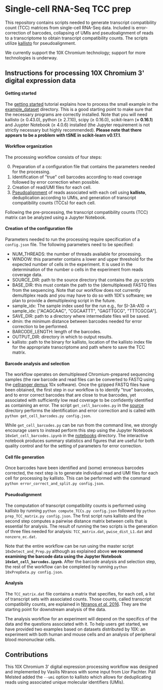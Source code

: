# Single-cell RNA-Seq TCC prep

This repository contains scripts needed to generate transcript compatibility count (TCC) matrices from single-cell RNA-Seq data. Included is error-correction of barcodes, collapsing of UMIs and pseudoalignment of reads to a transcriptome to obtain transcript compatibility counts. The scripts utilize [kallisto](http://pachterlab.github.io/kallisto) for pseudoalignment.

We currently support the 10X Chromium technology; support for more technologies is underway.

## Instructions for processing 10X Chromium 3' digital expression data

#### Getting started

The [getting started](http://pachterlab.github.io/kallisto/10xstarting.html) tutorial explains how to process the small example in the [example_dataset](https://github.com/lakigigar/scRNA-Seq-TCC-prep/tree/master/example_dataset) directory. This is a good starting point to make sure that the necessary programs are correctly installed. Note that you will need kallisto (≥ 0.43.0), python (≥ 2.7.10), scipy (≥ 0.16.0), scikit-learn (__= 0.16.1__) and Juypter Notebook (≥ 4.0.6) installed (the Jupyter requirement is not strictly necessary but highly recommended). __Please note that there appears to be a problem with tSNE in scikit-learn v0.17.1__.

#### Workflow organization

The processing workflow consists of four steps: 

0. Preparation of a configuration file that contains the parameters needed for the processing.
1. Identification of "true" cell barcodes according to read coverage followed by error correction when possible.
2. Creation of read/UMI files for each cell.
3. [Pseudoalignment](http://www.nature.com/nbt/journal/v34/n5/abs/nbt.3519.html) of reads associated with each cell using __kallisto__, deduplication according to UMIs, and generation of transcript compatibility counts (TCCs) for each cell.

Following the pre-processing, the transcript compatibility counts (TCC) matrix can be analyzed using a Jupyter Notebook. 

#### Creation of the configuration file

Parameters needed to run the processing require specification of a `config.json` file. The following parameters need to be specified:

- NUM_THREADS: the number of threads available for processing.
- WINDOW: this parameter contains a lower and upper threshold for the expected number of cells in the experiment. It is used in the determination of the number o cells in the experiment from reads coverage data.
- SOURCE_DIR: path to the source directory that contains the .py scripts
- BASE_DIR: this must contain the path to the (demultiplexed) FASTQ files from the sequencing. Note that our workflow does not currently demultiplex reads and you may have to do so with 10X's software; we plan to provide a demultiplexing script in the future.
- sample_idx: The sample index used for the run e.g., for SI-3A-A10 -> sample_idx: ["ACAGCAAC", "CGCAATTT", "GAGTTGCG", "TTTCGCGA"].
- SAVE_DIR: path to a directory where intermediate files will be saved.
- dmin: the minimum distance between barcodes needed for error correction to be performed.
- BARCODE_LENGTH: length of the barcodes.
- OUTPUT_DIR: directory in which to output results.
- kallisto: path to the binary for kallisto, location of the kallisto index file for the appropriate transcriptome and path where to save the TCC matrix.

#### Barcode analysis and selection

The workflow operates on demultiplexed Chromium-prepared sequencing samples (the raw barcode and read files can be converted to FASTQ using the [cellranger demux](http://software.10xgenomics.com/single-cell/pipelines/latest/what-is-cell-ranger) 10x software). Once the gzipped FASTQ files have been obtained, the first step in our workflow is to identify "true" barcodes, and to error correct barcodes that are close to true barcodes, yet associated with sufficiently low read coverage to be confidently identified as containing an error. The script `get_cell_barcodes.py` in the [source](https://github.com/lakigigar/scRNA-Seq-TCC-prep/tree/master/source) directory performs the identification and error correction and is called with `python get_cell_barcodes.py config.json`.

While `get_cell_barcodes.py` can be run from the command line, we strongly encourage users to instead perform this step using the Jupyter Notebook `10xGet_cell_barcodes.ipynb` in the [notebooks](https://github.com/lakigigar/scRNA-Seq-TCC-prep/tree/master/notebooks) directory. The interactive notebook produces summary statistics and figures that are useful for both quality control and for the setting of parameters for error correction. 

#### Cell file generation

Once barcodes have been identified and (some) erroneous barcodes corrected, the next step is to generate individual read and UMI files for each cell for processing by kallisto. This can be performed with the command `python error_correct_and_split.py config.json`. 

#### Pseudoalignment

The computation of transcript compatibility counts is performed using kallisto by running `python compute_TCCs.py config.json` followed by `python prep_TCC_matrix.py config.json`. The first script runs kallisto and the second step computes a pairwise distance matrix between cells that is essential for analysis. The result of running the two scripts is the generation of three files needed for analysis: `TCC_matrix.dat`, `pwise_dist_L1.dat` and `nonzero_ec.dat`. 

Note that the entire workflow can be run using the master script `10xDetect_and_Prep.py` although as explained above __we recommend examining the barcode data using the Jupyter Notebook `10xGet_cell_barcodes.ipynb`__. After the barcode analysis and selection step, the rest of the workflow can be completed by running `python 10xPrepData.py config.json`.
 
#### Analysis

The `TCC_matrix.dat` file contains a matrix that specifies, for each cell, a list of transcript sets with associated counts. Those counts, called transcript compatibility counts, are explained in [Ntranos _et al._ 2016](http://genomebiology.biomedcentral.com/articles/10.1186/s13059-016-0970-8). They are the starting point for downstream analysis of the data.

The analysis workflow for an experiment will depend on the specifics of the data and the questions associated with it. To help users get started, we have provided two examples based on datasets distributed by 10X: an experiment with both human and mouse cells and an analysis of peripheral blood mononuclear cells.

## Contributions

This 10X Chromium 3' digital expression processing workflow was designed and implemented by Vasilis Ntranos with some input from Lior Pachter. P&aacute;ll Melsted added the `--umi` option to kallisto which allows for deduplicating reads using associated unique molecular identifiers (UMIs).

